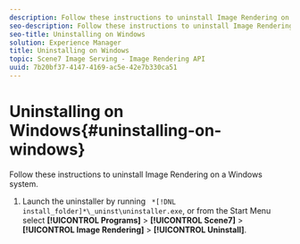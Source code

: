 ```yaml
---
description: Follow these instructions to uninstall Image Rendering on a Windows system.
seo-description: Follow these instructions to uninstall Image Rendering on a Windows system.
seo-title: Uninstalling on Windows
solution: Experience Manager
title: Uninstalling on Windows
topic: Scene7 Image Serving - Image Rendering API
uuid: 7b20bf37-4147-4169-ac5e-42e7b330ca51
---
```


# Uninstalling on Windows{#uninstalling-on-windows}

Follow these instructions to uninstall Image Rendering on a Windows system.

1. Launch the uninstaller by running ` *[!DNL install_folder]*\_uninst\uninstaller.exe`, or from the Start Menu select **[!UICONTROL Programs]** > **[!UICONTROL Scene7]** > **[!UICONTROL Image Rendering]** > **[!UICONTROL Uninstall]**.
